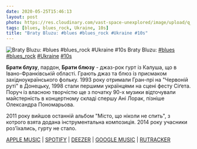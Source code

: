 ```yaml
---
date: 2020-05-25T15:46:13
layout: post
photo: https://res.cloudinary.com/vast-space-unexplored/image/upload/q_auto,dpr_auto,w_auto/photos/photo_975_25-05-2020_15-46-13.jpg
tags: [blues, blues_rock, Ukraine, 10s]
title: "Braty Bluzu: #blues #blues_rock #Ukraine #10s"
---
```

![Braty Bluzu: #blues #blues_rock #Ukraine #10s](https://res.cloudinary.com/vast-space-unexplored/image/upload/q_auto,dpr_auto,w_auto/photos/photo_975_25-05-2020_15-46-13.jpg)
Braty Bluzu: [#blues](/tags/#blues) [#blues_rock](/tags/#blues_rock) [#Ukraine](/tags/#Ukraine) [#10s](/tags/#10s)

**Брати блузу**, пардон, **Брати блюзу** - джаз-рок гурт із Калуша, що в Івано-Франківській області. Грають джаз та блюз із присмаком західноукраїнського фольку. 1993 року отримали Гран-прі на &quot;Червоній руті&quot; в Донецьку, 1998 стали першими українцями на сцені фесту Сіґета. Поруч із власною творчістю ще з початку 90-х музики відточували майстерність в концертному складі спершу Ані Лорак, пізніше Олександра Пономарьова.

2011 року вийшов останній альбом &quot;Місто, що ніколи не спить&quot;, з котрого взята додана інструментальна композиція. 2014 року учасники роз&#39;їхались, гурту не стало.

[APPLE MUSIC](https://music.apple.com/ru/album/the-city-that-never-sleeps-feat-rens-newland/452716627) \| [SPOTIFY](https://open.spotify.com/album/7yjVtdgvbgxw0vYigeeMZM) \| [DEEZER](https://www.deezer.com/album/7683480?utm_source=deezer&amp;utm_content=album-7683480&amp;utm_term=1601611822_1590410605&amp;utm_medium=web) \| [GOOGLE MUSIC](https://play.google.com/music/m/Bckywvotk45wm7fnfvg7mnfveae?t=The_City_That_Never_Sleeps_feat_Rens_Newland_-__) \| [RUTRACKER](https://rutracker.org/forum/viewtopic.php?t=3665090)